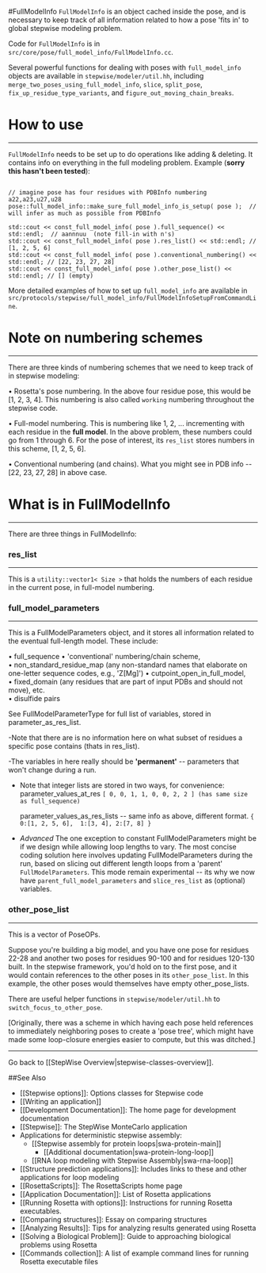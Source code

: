 #FullModelInfo
`FullModelInfo` is an object cached inside the pose, and is necessary to keep track of all information related to how a pose 'fits in' to global stepwise modeling problem.

Code for `FullModelInfo` is in `src/core/pose/full_model_info/FullModelInfo.cc`.

Several powerful functions for dealing with poses with `full_model_info` objects are available in `stepwise/modeler/util.hh`, including `merge_two_poses_using_full_model_info`, `slice`, `split_pose`, `fix_up_residue_type_variants`, and `figure_out_moving_chain_breaks`.

# How to use
-------------
`FullModelInfo` needs to be set up to do operations like adding & deleting. It contains info on everything in the full modeling problem. Example (**sorry this hasn't been tested**): 

```

// imagine pose has four residues with PDBInfo numbering a22,a23,u27,u28
pose::full_model_info::make_sure_full_model_info_is_setup( pose );  // will infer as much as possible from PDBInfo

std::cout << const_full_model_info( pose ).full_sequence() << std::endl;  // aannnuu  (note fill-in with n's)
std::cout << const_full_model_info( pose ).res_list() << std::endl; // [1, 2, 5, 6] 
std::cout << const_full_model_info( pose ).conventional_numbering() << std::endl; // [22, 23, 27, 28]
std::cout << const_full_model_info( pose ).other_pose_list() << std::endl; // [] (empty)

```

More detailed examples of how to set up `full_model_info` are available in `src/protocols/stepwise/full_model_info/FullModelInfoSetupFromCommandLine`.

# Note on numbering schemes
---------------------------
There are three kinds of numbering schemes that we need to keep track of in stepwise modeling:

• Rosetta's pose numbering. In the above four residue pose, this would be [1, 2, 3, 4]. This numbering is also called `working` numbering throughout the stepwise code.

• Full-model numbering. This is numbering like 1, 2, ... incrementing with each residue in the **full model**. In the above  problem, these numbers could go from 1 through 6. For the pose of interest, its `res_list` stores numbers in this scheme, [1, 2, 5, 6].

• Conventional numbering (and chains). What you might see in PDB info -- [22, 23, 27, 28] in above case.

# What is in FullModelInfo
---------------------------
There are three things in FullModelInfo:

### res_list
------------
This is a `utility::vector1< Size >` that holds the numbers of each residue in the current pose, in full-model numbering.

### full_model_parameters
----------------------------------------------------------
This is a FullModelParameters object, and it stores all information related to the eventual full-length model. 
These include:

• full_sequence
• 'conventional' numbering/chain scheme,
• non_standard_residue_map (any non-standard names that elaborate on one-letter sequence codes, e.g., 'Z[Mg]')
• cutpoint_open_in_full_model,  
• fixed_domain (any residues that are part of input PDBs and should not move),
etc.  
• disulfide pairs

See FullModelParameterType for full list of variables, stored in parameter_as_res_list.

-Note that there are is no information here on what subset of
 residues a specific pose contains (thats in res_list).

-The variables in here really should be **'permanent'** -- parameters that won't
  change during a run.

- Note that integer lists are stored in two ways, for convenience:
  parameter_values_at_res
   `[ 0, 0, 1, 1, 0, 0, 2, 2 ] (has same size as full_sequence)`

  parameter_values_as_res_lists -- same info as above, different format.
    `{ 0:[1, 2, 5, 6],  1:[3, 4], 2:[7, 8] }`

- *Advanced* The one exception to constant FullModelParameters might
  be if we design while allowing loop lengths to vary. The most concise
  coding solution here involves updating FullModelParameters during the run, 
  based on slicing out different length loops from a 'parent' `FullModelParameters`.
  This mode remain experimental -- its why we now have `parent_full_model_parameters` and
  `slice_res_list` as (optional) variables.

### other_pose_list
----------------------------------------------------------
This is a vector of PoseOPs.  

Suppose you're building a big model, and you have one pose for residues 22-28 and another two poses for residues 90-100 and for residues 120-130 built. In the stepwise framework, you'd hold on to the first pose, and it would contain references to the other poses in its `other_pose_list`.  In this example, the other poses would themselves have empty other_pose_lists.  

There are useful helper functions in `stepwise/modeler/util.hh` to `switch_focus_to_other_pose`.

[Originally, there was a scheme in which having each pose held references to immediately neighboring poses to create a 'pose tree', which might have made some loop-closure energies easier to compute, but this was ditched.]

---
Go back to [[StepWise Overview|stepwise-classes-overview]].

##See Also

* [[Stepwise options]]: Options classes for Stepwise code
* [[Writing an application]]
* [[Development Documentation]]: The home page for development documentation
* [[Stepwise]]: The StepWise MonteCarlo application
* Applications for deterministic stepwise assembly:
  * [[Stepwise assembly for protein loops|swa-protein-main]]
    * [[Additional documentation|swa-protein-long-loop]]
  * [[RNA loop modeling with Stepwise Assembly|swa-rna-loop]]
* [[Structure prediction applications]]: Includes links to these and other applications for loop modeling
* [[RosettaScripts]]: The RosettaScripts home page
* [[Application Documentation]]: List of Rosetta applications
* [[Running Rosetta with options]]: Instructions for running Rosetta executables.
* [[Comparing structures]]: Essay on comparing structures
* [[Analyzing Results]]: Tips for analyzing results generated using Rosetta
* [[Solving a Biological Problem]]: Guide to approaching biological problems using Rosetta
* [[Commands collection]]: A list of example command lines for running Rosetta executable files